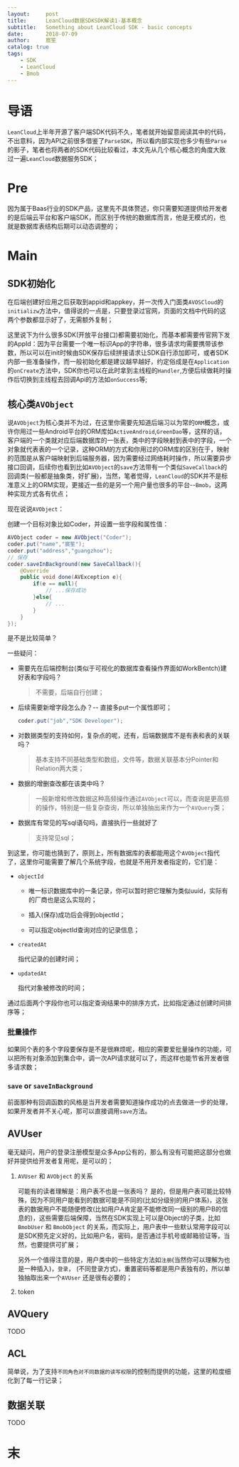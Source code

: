 ```yaml
---
layout:     post
title:      LeanCloud数据SDKSDK解读1-基本概念
subtitle:   Something about LeanCloud SDK - basic concepts 
date:       2018-07-09
author:     宸笙
catalog: true
tags:
    - SDK
    - LeanCloud
    - Bmob
---
```



# 导语

``LeanCloud``上半年开源了客户端SDK代码不久，笔者就开始留意阅读其中的代码，不出意料，因为API之前很多借鉴了``ParseSDK``，所以看内部实现也多少有些``Parse``的影子，笔者也将两者的SDK代码比较看过，本文先从几个核心概念的角度大致过一遍``LeanCloud``数据服务SDK；

# Pre

因为属于Baas行业的SDK产品，这里先不具体赘述，你只需要知道提供给开发者的是后端云平台和客户端SDK，而区别于传统的数据库而言，他是无模式的，也就是数据库表结构后期可以动态调整的；

# Main

## SDK初始化

在后端创建好应用之后获取到appid和appkey，并一次传入门面类``AVOSCloud``的``initializw``方法中，值得说的一点是，只要登录过官网，页面的文档中代码的这两个参数都显示好了，无需额外复制；

这里说下为什么很多SDK(开放平台接口)都需要初始化，而基本都需要传官网下发的AppId：因为平台需要一个唯一标识App的字符串，很多请求均需要携带该参数，所以可以在init时候由SDK保存后续拼接请求让SDK自行添加即可，或者SDK内部一些准备操作，而一般初始化都是建议越早越好，约定俗成是在``Application``的``onCreate``方法中，SDK你也可以在此时拿到主线程的``Handler``,方便后续做耗时操作后切换到主线程去回调Api的方法如``onSuccess``等;

## 核心类``AVObject``

说``AVObject``为核心类并不为过，在这里你需要先知道后端习以为常的``ORM``概念，或许你用过一些Android平台的ORM库如``ActiveAndroid``,``GreenDao``等，这样的话，客户端的一个类就对应后端数据库的一张表，类中的字段映射到表中的字段，一个对象就代表表的一个记录，这种ORM的方式和你用过的ORM库的区别在于，映射的范围是从客户端映射到后端服务器，因为需要经过网络耗时操作，所以需要异步接口回调，后续你也看到比如``AVObject``的``save``方法带有一个类似``SaveCallback``的回调类(一般都是抽象类，好扩展)，当然，笔者觉得，``LeanCloud``的SDK并不是标准意义上的ORM实现，更接近一些的是另一个用户量也很多的平台--``Bmob``，这两种实现方式各有优点；

现在说说``AVObject``：

创建一个目标对象比如Coder，并设置一些字段和属性值：

```java
AVObject coder = new AVObject("Coder"); 
coder.put("name","宸笙");
coder.put("address","guangzhou");
// 保存
coder.saveInBackground(new SaveCallback(){
    @Override
    public void done(AVException e){
        if(e == null){
            // ...保存成功
        }else{
            // ...
        }
    }
});
```

是不是比较简单？

一些疑问：
- 需要先在后端控制台(类似于可视化的数据库查看操作界面如WorkBentch)建好表和字段吗？               
    > 不需要，后端自行创建；
- 后续需要新增字段怎么办？-- 直接多put一个属性即可；
    ```java
    coder.put("job","SDK Developer");
    ```
- 对数据类型的支持如何，复杂点的呢，还有，后端数据库不是有表和表的关联吗？
    > 基本支持不同基础类型和数组，文件等，数据关联基本分Pointer和Relation两大类；
- 数据的增删查改都在该类中吗？
    > 一般新增和修改数据这种高频操作通过``AVObject``可以，而查询是更高频的操作，特别是一些复杂查询，所以单独抽出来作为一个``AVQuery``类；
- 数据库有常见的写sql语句吗，直接执行一些就好了
    > 支持常见sql；

到这里，你可能也猜到了，原则上，所有数据库的表都能用这个``AVObject``指代了，这里你可能需要了解几个系统字段，也就是不用开发者指定的，它们是：

- ``objectId``

    * 唯一标识数据库中的一条记录，你可以暂时把它理解为类似uuid，实际有的厂商也是这么实现的；
    
    * 插入(保存)成功后会得到objectId；
    
    * 可以指定objectId查询对应的记录信息；
    
- ``createdAt``
    
    指代记录的创建时间；

- ``updatedAt``
    
    指代对象被修改的时间；

通过后面两个字段你也可以指定查询结果中的排序方式，比如指定通过创建时间排序等；

### 批量操作

如果同个表的多个字段要保存是不是很麻烦呢，相应的需要爱批量操作的功能，可以把所有对象添加到集合中，调一次API请求就可以了，而这样也能节省开发者很多请求数；

### ``save`` or ``saveInBackground``

前面那种有回调函数的风格是当开发者需要知道操作成功的点去做进一步的处理，如果开发者并不关心呢，那可以直接调用``save``方法。


## AVUser

毫无疑问，用户的登录注册模型是众多App公有的，那么有没有可能把这部分也做好并提供给开发者复用呢，是可以的；

1. ``AVUser`` 和 ``AVObject`` 的关系

    可能有的读者理解是：用户表不也是一张表吗？ 是的，但是用户表可能比较特殊，因为不同用户能看到的数据可能是不同的(比如分级别的用户体系)，这张表的数据用户不能随便修改(比如用户A肯定是不能修改同一级别的用户B的信息的)，这些需要后端保障，当然在SDK实现上可以是Object的子类，比如``BmobUser`` 和 ``BmobObject`` 的关系，而实际上，用户表中一些默认常用字段可以是SDK预先定义好的，比如用户名，密码，是否通过手机号或邮箱验证等，当然，也要提供可扩展；
    
    另外一个值得注意的是，用户类中的一些特定方法如``注册``(当然你可以理解为也是一种插入)，``登录``，
    (不同登录方式)，重置密码等都是用户表独有的，所以单独抽取出来一个``AVUser`` 还是很有必要的；
    
2. token

## AVQuery

TODO

## ACL

简单说，为了支持``不同角色对不同数据的读写权限``的控制而提供的功能，这里的粒度细化到了每一行记录；

## 数据关联

TODO

# 末

